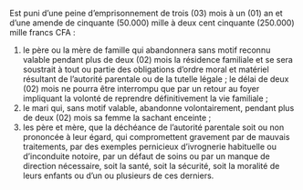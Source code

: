 Est puni d’une peine d’emprisonnement de trois (03) mois à un (01) an et d’une amende de cinquante (50.000) mille à deux cent cinquante (250.000) mille francs CFA :
1. le père ou la mère de famille qui abandonnera sans motif reconnu valable pendant plus de deux (02) mois la résidence familiale et se sera soustrait à tout ou partie des obligations d’ordre moral et matériel résultant de l’autorité parentale ou de la tutelle légale ; le délai de deux (02) mois ne pourra être interrompu que par un retour au foyer impliquant la volonté de reprendre définitivement la vie familiale ;
2. le mari qui, sans motif valable, abandonne volontairement, pendant plus de deux (02) mois sa femme la sachant enceinte ;
3. les père et mère, que la déchéance de l’autorité parentale soit ou non prononcée à leur égard, qui compromettent gravement par de mauvais traitements, par des exemples pernicieux d’ivrognerie habituelle ou d’inconduite notoire, par un défaut de soins ou par un manque de direction nécessaire, soit la santé, soit la sécurité, soit la moralité de leurs enfants ou d’un ou plusieurs de ces derniers.